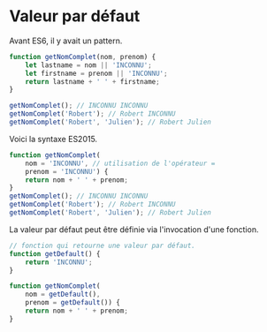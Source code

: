 # Valeur par défaut

Avant ES6, il y avait un pattern.

```js
function getNomComplet(nom, prenom) {
    let lastname = nom || 'INCONNU';
    let firstname = prenom || 'INCONNU';
    return lastname + ' ' + firstname;
}

getNomComplet(); // INCONNU INCONNU
getNomComplet('Robert'); // Robert INCONNU
getNomComplet('Robert', 'Julien'); // Robert Julien
```

Voici la syntaxe ES2015.

```js
function getNomComplet(
    nom = 'INCONNU', // utilisation de l'opérateur =
    prenom = 'INCONNU') {
    return nom + ' ' + prenom;
}
getNomComplet(); // INCONNU INCONNU
getNomComplet('Robert'); // Robert INCONNU
getNomComplet('Robert', 'Julien'); // Robert Julien
```

La valeur par défaut peut être définie via l'invocation d'une fonction.


```js
// fonction qui retourne une valeur par défaut.
function getDefault() {
    return 'INCONNU';
}

function getNomComplet(
    nom = getDefault(),
    prenom = getDefault()) {
    return nom + ' ' + prenom;
}

```